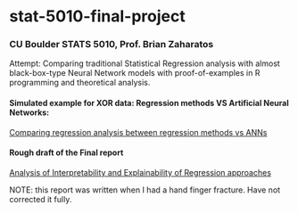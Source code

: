 # stat-5010-final-project
### CU Boulder STATS 5010, Prof. Brian Zaharatos
Attempt: Comparing traditional Statistical Regression analysis with almost black-box-type Neural Network models with proof-of-examples in R programming and theoretical analysis. 

#### Simulated example for XOR data: Regression methods VS Artificial Neural Networks:

<a href="https://htmlpreview.github.io/?https://github.com/sushmaakoju/stat-5010-final-project/blob/main/regression_simulated_data.html">Comparing regression analysis between regression methods vs ANNs</a>

#### Rough draft of the Final report
<a href="https://github.com/sushmaakoju/stat-5010-final-project/blob/main/sushma-akoju-Interpretability_explainability.pdf">Analysis of Interpretability and Explainability of Regression
approaches</a>

NOTE: this report was written when I had a hand finger fracture. Have not corrected it fully.
